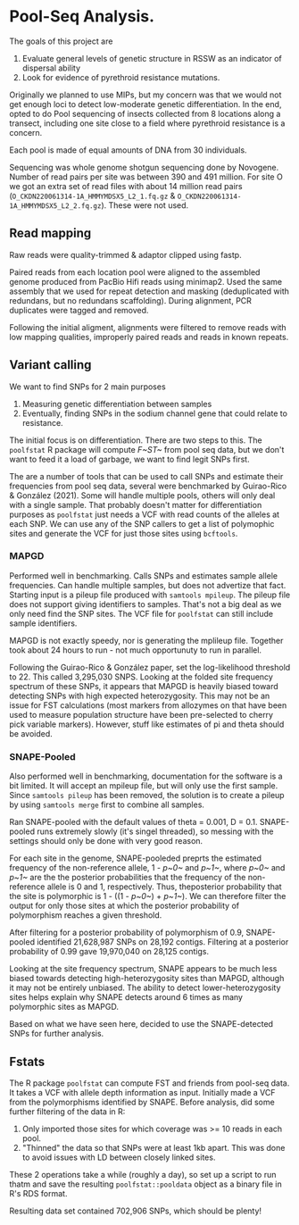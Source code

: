 # Pool-Seq Analysis.

The goals of this project are

 1. Evaluate general levels of genetic structure in RSSW as an indicator of dispersal ability
 2. Look for evidence of pyrethroid resistance mutations.
 
Originally we planned to use MIPs, but my concern was that we would not get enough loci to detect low-moderate genetic differentiation. In the end, opted to do Pool sequencing of insects collected from 8 locations along a transect, including one site close to a field where pyrethroid resistance is a concern.

Each pool is made of equal amounts of DNA from 30 individuals.

Sequencing was whole genome shotgun sequencing done by Novogene. Number of read pairs per site was between 390 and 491 million. For site O we got an extra set of read files with about 14 million read pairs (`O_CKDN220061314-1A_HMMYMDSX5_L2_1.fq.gz` & `O_CKDN220061314-1A_HMMYMDSX5_L2_2.fq.gz`). These were not used.


## Read mapping

Raw reads were quality-trimmed & adaptor clipped using fastp.

Paired reads from each location pool were aligned to the assembled genome produced from PacBio Hifi reads using minimap2. Used the same assembly that we used for repeat detection and masking (deduplicated with redundans, but no redundans scaffolding). During alignment, PCR duplicates were tagged and removed.

Following the initial aligment, alignments were filtered to remove reads with low mapping qualities, improperly paired reads and reads in known repeats.


## Variant calling

We want to find SNPs for 2 main purposes

 1. Measuring genetic differentiation between samples
 2. Eventually, finding SNPs in the sodium channel gene that could relate to resistance.
 
The initial focus is on differentiation. There are two steps to this. The `poolfstat` R package will compute *F~ST~* from pool seq data, but we don't want to feed it a load of garbage, we want to find legit SNPs first.

The are a number of tools that can be used to call SNPs and estimate their frequencies from pool seq data, several were benchmarked by Guirao-Rico & González (2021). Some will handle multiple pools, others will only deal with a single sample. That probably doesn't matter for differentiation purposes as `poolfstat` just needs a VCF with read counts of the alleles at each SNP. We can use any of the SNP callers to get a list of polymophic sites and generate the VCF for just those sites using `bcftools`.

### MAPGD

Performed well in benchmarking. Calls SNPs and estimates sample allele frequencies. Can handle multiple samples, but does not advertize that fact. Starting input is a pileup file produced with `samtools mpileup`. The pileup file does not support giving identifiers to samples. That's not a big deal as we only need find the SNP sites. The VCF file for `poolfstat` can still include sample identifiers.

MAPGD is not exactly speedy, nor is generating the mplileup file. Together took about 24 hours to run - not much opportunuty to run in parallel.

Following the Guirao-Rico & González paper, set the log-likelihood threshold to 22. This called 3,295,030 SNPS. Looking at the folded site frequency spectrum of these SNPs, it appears that MAPGD is heavily biased toward detecting SNPs with high expected heterozygosity. This may not be an issue for FST calculations (most markers from allozymes on that have been used to measure population structure have been pre-selected to cherry pick variable markers). However, stuff like estimates of pi and theta should be avoided.

### SNAPE-Pooled

Also performed well in benchmarking, documentation for the software is a bit limited. It will accept an mpileup file, but will only use the first sample. Since `samtools pileup` has been removed, the solution is to create a pileup by using `samtools merge` first to combine all samples.

Ran SNAPE-pooled with the default values of theta =  0.001,  D = 0.1. SNAPE-pooled runs extremely slowly (it's singel threaded), so messing with the settings should only be done with very good reason.

For each site in the genome, SNAPE-pooleded preprts the estimated frequency of the non-reference allele, 1 - *p~0~* and *p~1~*, where *p~0~* and *p~1~* are the the posterior probabilities that the frequency of the non-reference allele is 0 and 1, respectively. Thus, theposterior probability that the site is polymorphic is 1 - ((1 - *p~0~*) + *p~1~*). We can therefore filter the output for only those sites at which the posterior probability of polymorphism reaches a given threshold.

After filtering for a posterior probability of polymorphism of 0.9, SNAPE-pooled identified 21,628,987 SNPs on 28,192 contigs. Filtering at a posterior probability of 0.99 gave 19,970,040 on 28,125 contigs. 

Looking at the site frequency spectrum, SNAPE appears to be much less biased towards detecting high-heterozygosity sites than MAPGD, although it may not be entirely unbiased. The ability to detect lower-heterozygosity sites helps explain why SNAPE detects around 6 times as many polymorphic sites as MAPGD.


Based on what we have seen here, decided to use the SNAPE-detected SNPs for further analysis.

## Fstats

The R package `poolfstat` can compute FST and friends from pool-seq data. It takes a VCF with allele depth information as input. Initially made a VCF from the polymorphisms identified by SNAPE. Before analysis, did some further filtering of the data in R:

 1. Only imported those sites for which coverage was >= 10 reads in each pool.
 2. "Thinned" the data so that SNPs were at least 1kb apart. This was done to avoid issues with LD between closely linked sites.
 
These 2 operations take a while (roughly a day), so set up a script to run thatm and save the resulting `poolfstat::pooldata` object as a binary file in R's RDS format.

Resulting data set contained 702,906 SNPs, which should be plenty! 
